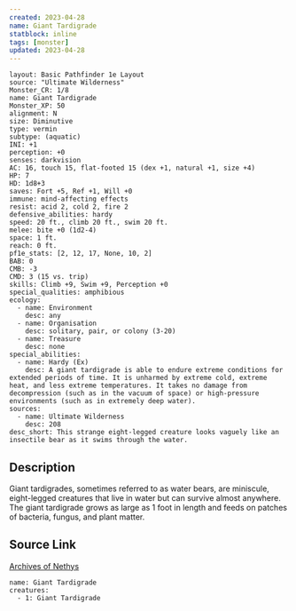 ```yaml
---
created: 2023-04-28
name: Giant Tardigrade
statblock: inline
tags: [monster]
updated: 2023-04-28
---
```

```statblock
layout: Basic Pathfinder 1e Layout
source: "Ultimate Wilderness"
Monster_CR: 1/8
name: Giant Tardigrade
Monster_XP: 50
alignment: N
size: Diminutive
type: vermin
subtype: (aquatic)
INI: +1
perception: +0
senses: darkvision
AC: 16, touch 15, flat-footed 15 (dex +1, natural +1, size +4)
HP: 7
HD: 1d8+3
saves: Fort +5, Ref +1, Will +0
immune: mind-affecting effects
resist: acid 2, cold 2, fire 2
defensive_abilities: hardy
speed: 20 ft., climb 20 ft., swim 20 ft.
melee: bite +0 (1d2-4)
space: 1 ft.
reach: 0 ft.
pf1e_stats: [2, 12, 17, None, 10, 2]
BAB: 0
CMB: -3
CMD: 3 (15 vs. trip)
skills: Climb +9, Swim +9, Perception +0
special_qualities: amphibious
ecology:
  - name: Environment
    desc: any
  - name: Organisation
    desc: solitary, pair, or colony (3-20)
  - name: Treasure
    desc: none
special_abilities:
  - name: Hardy (Ex)
    desc: A giant tardigrade is able to endure extreme conditions for extended periods of time. It is unharmed by extreme cold, extreme heat, and less extreme temperatures. It takes no damage from decompression (such as in the vacuum of space) or high-pressure environments (such as in extremely deep water).
sources:
  - name: Ultimate Wilderness
    desc: 208
desc_short: This strange eight-legged creature looks vaguely like an insectile bear as it swims through the water.
```
## Description
Giant tardigrades, sometimes referred to as water bears, are miniscule, eight-legged creatures that live in water but can survive almost anywhere. The giant tardigrade grows as large as 1 foot in length and feeds on patches of bacteria, fungus, and plant matter.
## Source Link
[Archives of Nethys](https://aonprd.com/MonsterDisplay.aspx?ItemName=Giant%20Tardigrade)
```encounter-table
name: Giant Tardigrade
creatures:
  - 1: Giant Tardigrade
```
